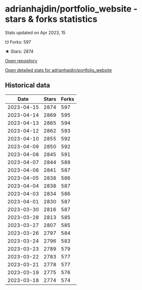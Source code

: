 # adrianhajdin/portfolio_website - stars & forks statistics

Stats updated on Apr 2023, 15

☋ Forks: 597

★ Stars: 2874

[Open repository](https://github.com/adrianhajdin/portfolio_website)

[Open detailed stats for adrianhajdin/portfolio_website](https://reviewgithub.com/rep/adrianhajdin/portfolio_website)

## Historical data
| Date | Stars | Forks |
|------|-------|-------|
| 2023-04-15 | 2874 | 597 | 
| 2023-04-14 | 2869 | 595 | 
| 2023-04-13 | 2865 | 594 | 
| 2023-04-12 | 2862 | 593 | 
| 2023-04-10 | 2855 | 592 | 
| 2023-04-09 | 2850 | 592 | 
| 2023-04-08 | 2845 | 591 | 
| 2023-04-07 | 2844 | 589 | 
| 2023-04-06 | 2841 | 587 | 
| 2023-04-05 | 2838 | 586 | 
| 2023-04-04 | 2838 | 587 | 
| 2023-04-03 | 2834 | 586 | 
| 2023-04-01 | 2830 | 587 | 
| 2023-03-30 | 2816 | 587 | 
| 2023-03-28 | 2813 | 585 | 
| 2023-03-27 | 2807 | 585 | 
| 2023-03-26 | 2797 | 584 | 
| 2023-03-24 | 2796 | 583 | 
| 2023-03-23 | 2789 | 579 | 
| 2023-03-22 | 2783 | 577 | 
| 2023-03-21 | 2778 | 577 | 
| 2023-03-19 | 2775 | 576 | 
| 2023-03-18 | 2774 | 574 | 

